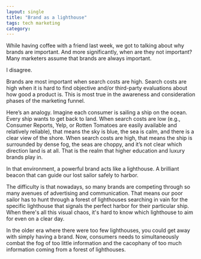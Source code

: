 ```yaml
---
layout: single
title: "Brand as a lighthouse"
tags: tech marketing
category:
---
```

While having coffee with a friend last week, we got to talking about why brands are important. And more significantly, when are they not important? Many marketers assume that brands are always important.

I disagree.

Brands are most important when search costs are high. Search costs are high when it is hard to find objective and/or third-party evaluations about how good a product is. This is most true in the awareness and consideration phases of the marketing funnel.

Here’s an analogy. Imagine each consumer is sailing a ship on the ocean. Every ship wants to get back to land. When search costs are low (e.g., Consumer Reports, Yelp, or Rotten Tomatoes are easily available and relatively reliable), that means the sky is blue, the sea is calm, and there is a clear view of the shore. When search costs are high, that means the ship is surrounded by dense fog, the seas are choppy, and it’s not clear which direction land is at all. That is the realm that higher education and luxury brands play in. 

In that environment, a powerful brand acts like a lighthouse. A brilliant beacon that can guide our lost sailor safely to harbor.

The difficulty is that nowadays, so many brands are competing through so many avenues of advertising and communication. That means our poor sailor has to hunt through a forest of lighthouses searching in vain for the specific lighthouse that signals the perfect harbor for their particular ship. When there's all this visual chaos, it's hard to know which lighthouse to aim for even on a clear day.

In the older era where there were too few lighthouses, you could get away with simply having a brand. Now, consumers needs to simultaneously combat the fog of too little information and the cacophany of too much information coming from a forest of lighthouses.